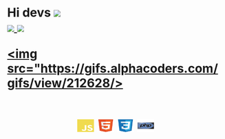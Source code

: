 <h1>Hi devs</div>  

</div>
<img src ="https://data.whicdn.com/images/350989735/original.gif" >

<div>
  <a href="https://github.com/GilbertoGabriel">
  <img height="180em"   align="center" src="https://github-readme-stats.vercel.app/api?username=GilbertoGabriel&show_icons=true&theme=react&include_all_commits=true&count_private=true"/>
  <img height="180em"  align="center" src="https://github-readme-stats.vercel.app/api/top-langs/?username=GilbertoGabriel&layout=compact&langs_count=7&theme=react"/>

<img src="https://gifs.alphacoders.com/gifs/view/212628/>
    
</div>
  <div  align="center"> 
  <div style="display: inline_block"><br>
  <img align="center" alt="Rafa-Js" height="30" width="40" src="https://raw.githubusercontent.com/devicons/devicon/master/icons/javascript/javascript-plain.svg">
  <img align="center" alt="HTML" height="30" width="40" src="https://raw.githubusercontent.com/devicons/devicon/master/icons/html5/html5-original.svg">
  <img align="center" alt="CSS" height="30" width="40" src="https://raw.githubusercontent.com/devicons/devicon/master/icons/css3/css3-original.svg">
  <img align="center" alt="PHP" height="30" width="40" src="https://raw.githubusercontent.com/devicons/devicon/master/icons/php/php-original.svg">
    
</div>
